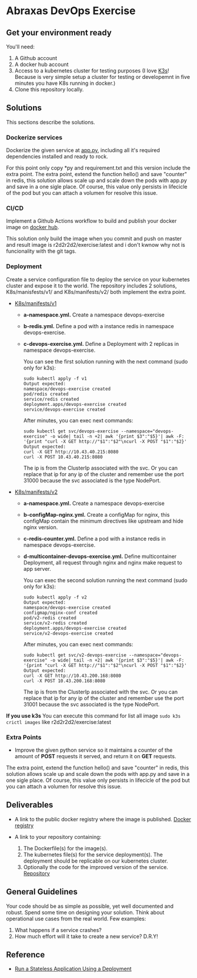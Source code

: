 # Abraxas DevOps Exercise

## Get your environment ready

You'll need:

1. A Github account
2. A docker hub account
3. Access to a kubernetes cluster for testing purposes (I love [K3s](https://github.com/rancher/k3s)! Because is very simple setup a cluster for testing or developemnt in five minutes you have K8s running in docker.)
4. Clone this repository locally.

## Solutions

This sections describe the solutions.


### Dockerize services

Dockerize the given service at [app.py](app.py), including all it's required dependencies installed and ready to rock.

For this point only copy *py and requirement.txt and this version include the extra point. 
The extra point, extend the function hello() and save "counter" in redis, this solution allows scale up and scale down the pods with app.py and save in a one sigle place. Of course, this value only persists in lifecicle of the pod but you can attach a volumen for resolve this issue.



### CI/CD

Implement a Github Actions workflow to build and publish your docker image on [docker hub](https://hub.docker.com/).

This solution only build the image when you commit and push on master and result image is r2d2r2d2/exercise:latest and i don't kwnow why not is funcionality with the git tags.

### Deployment

Create a service configuration file to deploy the service on your kubernetes cluster and expose it to the world.
The repository includes 2 solutions, K8s/manisfests/v1/ and K8s/manifests/v2/ both implement the extra point.

- [K8s/manifests/v1](https://github.com/arthur-rock/devops-exercise/tree/master/K8s/manifests/v1)
	- **a-namespace.yml.** Create a namespace devops-exercise
	- **b-redis.yml.** Define a pod with a instance redis in namespace devops-exercise.
	- **c-devops-exercise.yml.** Define a Deployment with 2 replicas in namespace devops-exercise. 
	
		You can see the first solution running with the next command (sudo only for k3s):
		```
		sudo kubectl apply -f v1
		Output expected:
		namespace/devops-exercise created
		pod/redis created
		service/redis created
		deployment.apps/devops-exercise created
		service/devops-exercise created
		```
		After minutes, you can exec next commands:
		```
		sudo kubectl get svc/devops-exercise --namespace="devops-exercise" -o wide| tail -n +2| awk '{print $3":"$5}'| awk -F: '{print "curl -X GET http://"$1":"$2"\ncurl -X POST "$1":"$2}'
		Output expected:
		curl -X GET http://10.43.40.215:8080
		curl -X POST 10.43.40.215:8080
		```
		The ip is from the ClusterIp associated with the svc. 
		Or you can replace that ip for any ip of the cluster and remember use the port 31000 because the svc associated is the type NodePort.

- [K8s/manifests/v2](https://github.com/arthur-rock/devops-exercise/tree/master/K8s/manifests/v2)
	- **a-namespace.yml.** Create a namespace devops-exercise
	- **b-configMap-nginx.yml.** Create a configMap for nginx, this configMap contain the minimum directives like upstream  and hide nginx version.
	- **c-redis-counter.yml.** Define a pod with a instance redis in namespace devops-exercise.
	- **d-multicontainer-devops-exercise.yml.** Define multicontainer Deployment, all request through nginx and nginx make request to app server.
	
		You can exec the second solution running the next command (sudo only for k3s):
		```
		sudo kubectl apply -f v2
		Output expected:
		namespace/devops-exercise created
		configmap/nginx-conf created
		pod/v2-redis created
		service/v2-redis created
		deployment.apps/devops-exercise created
		service/v2-devops-exercise created
		```
		After minutes, you can exec next commands:
		```
		sudo kubectl get svc/v2-devops-exercise --namespace="devops-exercise" -o wide| tail -n +2| awk '{print $3":"$5}'| awk -F: '{print "curl -X GET http://"$1":"$2"\ncurl -X POST "$1":"$2}'
		Output expected:
		curl -X GET http://10.43.200.168:8080
		curl -X POST 10.43.200.168:8080
		```
		The ip is from the ClusterIp associated with the svc. 
		Or you can replace that ip for any ip of the cluster and remember use the port 31001 because the svc associated is the type NodePort.
		
**If you use k3s**
You can execute this command for list all image `sudo k3s crictl images` like r2d2r2d2/exercise:latest


  

### Extra Points

- Improve the given python service so it maintains a counter of the amount of **POST** requests it served, and return it on **GET** requests.

The extra point, extend the function hello() and save "counter" in redis, this solution allows scale up and scale down the pods with app.py and save in a one sigle place. Of course, this value only persists in lifecicle of the pod but you can attach a volumen for resolve this issue. 


## Deliverables

- A link to the public docker registry where the image is published.
  [Docker registry](https://hub.docker.com/repository/docker/r2d2r2d2/exercise)

- A link to your repository containing:

    1. The Dockerfile(s) for the image(s).
    2. The kubernetes file(s) for the service deployment(s). The deployment should be replicable on our kubernetes cluster.
    3. Optionally the code for the improved version of the service.
	[Repository](https://github.com/arthur-rock/devops-exercise)

## General Guidelines

Your code should be as simple as possible, yet well documented and robust.
Spend some time on designing your solution. Think about operational use cases from the real world. Few examples:

1. What happens if a service crashes?
2. How much effort will it take to create a new service? D.R.Y!

## Reference

- [Run a Stateless Application Using a Deployment](https://kubernetes.io/docs/tasks/run-application/run-stateless-application-deployment/)

